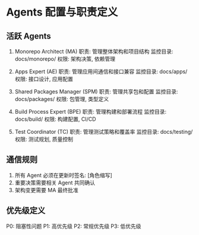 ﻿# Agents 配置与职责定义

## 活跃 Agents
1. Monorepo Architect (MA)
   职责: 管理整体架构和项目结构
   监控目录: docs/monorepo/
   权限: 架构决策, 依赖管理

2. Apps Expert (AE)
   职责: 管理应用间通信和接口兼容
   监控目录: docs/apps/
   权限: 接口设计, 应用配置

3. Shared Packages Manager (SPM)
   职责: 管理共享包和配置
   监控目录: docs/packages/
   权限: 包管理, 类型定义

4. Build Process Expert (BPE)
   职责: 管理构建和部署流程
   监控目录: docs/build/
   权限: 构建配置, CI/CD

5. Test Coordinator (TC)
   职责: 管理测试策略和覆盖率
   监控目录: docs/testing/
   权限: 测试规划, 质量控制

## 通信规则
1. 所有 Agent 必须在更新时签名: [角色缩写]
2. 重要决策需要相关 Agent 共同确认
3. 架构变更需要 MA 最终批准

## 优先级定义
P0: 阻塞性问题
P1: 高优先级
P2: 常规优先级
P3: 低优先级
